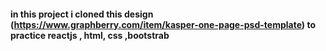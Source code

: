 #### in this project i cloned this design (https://www.graphberry.com/item/kasper-one-page-psd-template) to practice reactjs , html, css ,bootstrab 
